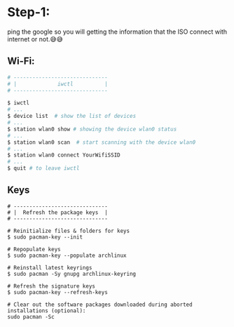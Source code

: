# Step-1:
ping the google so you will getting the information that the ISO connect with internet or not.😅😅
## Wi-Fi:
```sh
# ------------------------------
# |             iwctl          |
# ------------------------------

$ iwctl 
# ...
$ device list  # show the list of devices
# ...
$ station wlan0 show # showing the device wlan0 status
# ...
$ station wlan0 scan  # start scanning with the device wlan0
# ...
$ station wlan0 connect YourWifiSSID
# ...
$ quit # to leave iwctl
```

## Keys
```shell
# ------------------------------
# |  Refresh the package keys  |
# ------------------------------

# Reinitialize files & folders for keys
$ sudo pacman-key --init

# Repopulate keys
$ sudo pacman-key --populate archlinux

# Reinstall latest keyrings
$ sudo pacman -Sy gnupg archlinux-keyring

# Refresh the signature keys
$ sudo pacman-key --refresh-keys

# Clear out the software packages downloaded during aborted installations (optional):
sudo pacman -Sc
```